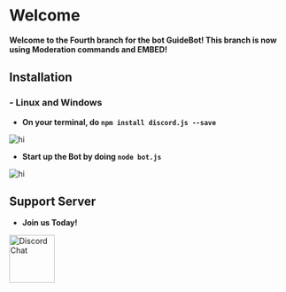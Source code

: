 # Welcome
**Welcome to the Fourth branch for the bot GuideBot! This branch is now using Moderation commands and __EMBED__!**

## Installation

### - Linux and Windows
- **On your terminal, do `npm install discord.js --save`**  
<html>  
<img src="http://i.imgur.com/xQ0xKif.jpg" alt="hi" class="inline"/>  
</html>  

- **Start up the Bot by doing `node bot.js`**
<html>  
<img src ="http://i.imgur.com/LZIzudi.jpg" alt="hi" class="inline"/>  
</html>


## Support Server
- **Join us Today!**  
<html>  
<a href="https://discord.gg/FMzsvFx"><img src="http://i.imgur.com/HSFz2h9.jpg" style="width:82px; height:86px" title="GuideBot" alt="Discord Chat"></a>  
</html>
